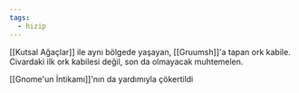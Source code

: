 ```yaml
---  
tags:
  - hizip  
---  
```

  
[[Kutsal Ağaçlar]] ile aynı bölgede yaşayan, [[Gruumsh]]'a tapan ork kabile. Civardaki ilk ork kabilesi değil, son da olmayacak muhtemelen.  
  
[[Gnome'un İntikamı]]'nın da yardımıyla çökertildi